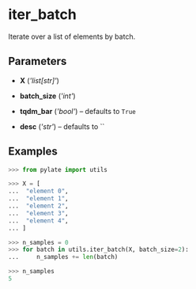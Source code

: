 # iter_batch

Iterate over a list of elements by batch.



## Parameters

- **X** (*'list[str]'*)

- **batch_size** (*'int'*)

- **tqdm_bar** (*'bool'*) – defaults to `True`

- **desc** (*'str'*) – defaults to ``



## Examples

```python
>>> from pylate import utils

>>> X = [
...  "element 0",
...  "element 1",
...  "element 2",
...  "element 3",
...  "element 4",
... ]

>>> n_samples = 0
>>> for batch in utils.iter_batch(X, batch_size=2):
...     n_samples += len(batch)

>>> n_samples
5
```

